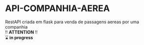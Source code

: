 # API-COMPANHIA-AEREA
RestAPI criada em flask para venda de passagens aereas por uma companhia <br />
:bangbang: __ATTENTION__ :bangbang:  <br />
:hourglass: **in progress**
